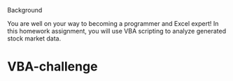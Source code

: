 Background

You are well on your way to becoming a programmer and Excel expert! In this homework assignment, you will use VBA scripting to analyze generated stock market data.

# VBA-challenge
